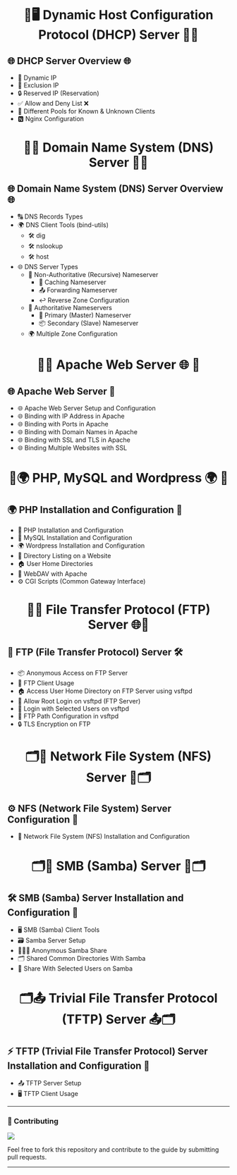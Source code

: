 <h1 align="center"> 🐧🖥️ Dynamic Host Configuration Protocol (DHCP) Server 📶📡</h1>

## 🌐 DHCP Server Overview 🌐
- 📡 Dynamic IP
- 🚫 Exclusion IP
- 🔒 Reserved IP (Reservation)
- ✅ Allow and Deny List ❌
- 🔄 Different Pools for Known & Unknown Clients
- 🅽 Nginx Configuration

<h1 align="center"> 🐧🌐 Domain Name System (DNS) Server 📡📶</h1> 

## 🌐  Domain Name System (DNS) Server Overview 🌐
- 🔠 DNS Records Types
- 🌍 DNS Client Tools (bind-utils)
  - 🛠️ dig
  - 🛠️ nslookup
  - 🛠️ host
- 🌐 DNS Server Types
  - 🔄 Non-Authoritative (Recursive) Nameserver
    - 🏪 Caching Nameserver 
    - 📤 Forwarding Nameserver 
    - ↩️ Reverse Zone Configuration 
  - 🔐 Authoritative Nameservers 
    - 👑 Primary (Master) Nameserver 
    - 📦 Secondary (Slave) Nameserver
  - 🌍 Multiple Zone Configuration
    

<h1 align="center"> 🐧🌐 Apache Web Server 🌐 🐧</h1> 

## 🌐 Apache Web Server 🐧
- 🌐 Apache Web Server Setup and Configuration
- 🌐 Binding with IP Address in Apache
- 🌐 Binding with Ports in Apache
- 🌐 Binding with Domain Names in Apache
- 🌐 Binding with SSL and TLS in Apache
- 🌐 Binding Multiple Websites with SSL

<h1 align="center"> 🐧🌍 PHP, MySQL and Wordpress 🌍 🐧</h1> 

## 🌍 PHP Installation and Configuration 🐧
- 🐘 PHP Installation and Configuration
- 📝 MySQL Installation and Configuration
- 🌍 Wordpress Installation and Configuration
- 📂 Directory Listing on a Website
- 🏠 User Home Directories
- 🔗 WebDAV with Apache
- ⚙️ CGI Scripts (Common Gateway Interface)

<h1 align="center"> 📁🌐 File Transfer Protocol (FTP) Server 🌐📁</h1> 

## 🚀 FTP (File Transfer Protocol) Server 🛠️
- 📦 Anonymous Access on FTP Server
- 🔐 FTP Client Usage
- 🏠 Access User Home Directory on FTP Server using vsftpd
- 👑 Allow Root Login on vsftpd (FTP Server)
- 👥 Login with Selected Users on vsftpd
- 📁 FTP Path Configuration in vsftpd
- 🔒 TLS Encryption on FTP

<h1 align="center">🗂️📡 Network File System (NFS) Server 📡🗂️</h1> 

## ⚙️ NFS (Network File System) Server Configuration 📂

- 🔧 Network File System (NFS) Installation and Configuration


<h1 align="center">🗂️🧰 SMB (Samba) Server 🧰🗂️</h1> 

## 🛠️ SMB (Samba) Server Installation and Configuration 📁

- 🖥️ SMB (Samba) Client Tools  
- 🗃️ Samba Server Setup  
- 🧑‍🤝‍🧑 Anonymous Samba Share  
- 🗂️ Shared Common Directories With Samba  
- 🔐 Share With Selected Users on Samba  


<h1 align="center">🗂️📤 Trivial File Transfer Protocol (TFTP) Server 📤🗂️</h1> 

## ⚡ TFTP (Trivial File Transfer Protocol) Server Installation and Configuration 🧪

- 📤 TFTP Server Setup  
- 🖥️ TFTP Client Usage  

---


### 🤝 Contributing

<a href="https://github.com/InfoSecWarrior/Linux-Servers/graphs/contributors">
  <img src="https://contrib.rocks/image?repo=InfoSecWarrior/Linux-Servers">
</a>
</p>

Feel free to fork this repository and contribute to the guide by submitting pull requests.

---

